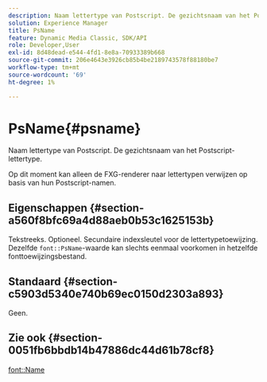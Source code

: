 ```yaml
---
description: Naam lettertype van Postscript. De gezichtsnaam van het Postscript-lettertype.
solution: Experience Manager
title: PsName
feature: Dynamic Media Classic, SDK/API
role: Developer,User
exl-id: 8d48dead-e544-4fd1-8e8a-70933389b668
source-git-commit: 206e4643e3926cb85b4be2189743578f88180be7
workflow-type: tm+mt
source-wordcount: '69'
ht-degree: 1%

---
```


# PsName{#psname}

Naam lettertype van Postscript. De gezichtsnaam van het Postscript-lettertype.

Op dit moment kan alleen de FXG-renderer naar lettertypen verwijzen op basis van hun Postscript-namen.

## Eigenschappen {#section-a560f8bfc69a4d88aeb0b53c1625153b}

Tekstreeks. Optioneel. Secundaire indexsleutel voor de lettertypetoewijzing. Dezelfde `font::PsName`-waarde kan slechts eenmaal voorkomen in hetzelfde fonttoewijzingsbestand.

## Standaard {#section-c5903d5340e740b69ec0150d2303a893}

Geen.

## Zie ook {#section-0051fb6bbdb14b47886dc44d61b78cf8}

[font::Name](/help/aem-is-ir-api/is-api/image-catalog/image-serving-api-ref/c-image-catalog-reference/c-font-map-reference/r-name-font.md)
